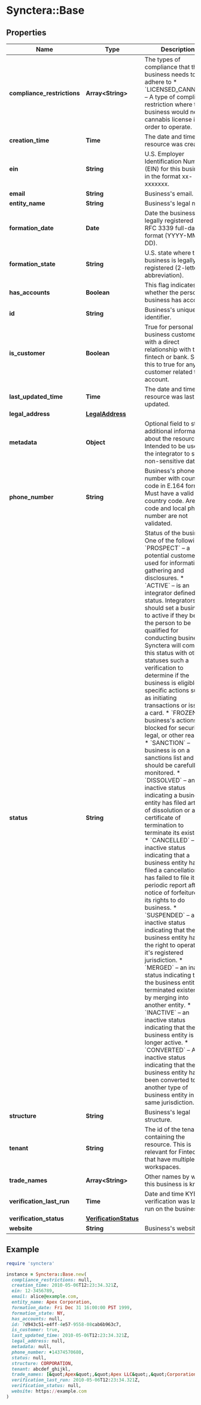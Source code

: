 # Synctera::Base

## Properties

| Name | Type | Description | Notes |
| ---- | ---- | ----------- | ----- |
| **compliance_restrictions** | **Array&lt;String&gt;** | The types of compliance that the business needs to adhere to * &#x60;LICENSED_CANNABIS&#x60; – A type of compliance restriction where the business would need a cannabis license in order to operate.  | [optional] |
| **creation_time** | **Time** | The date and time the resource was created. | [optional][readonly] |
| **ein** | **String** | U.S. Employer Identification Number (EIN) for this business, in the format xx-xxxxxxx. | [optional] |
| **email** | **String** | Business&#39;s email. | [optional] |
| **entity_name** | **String** | Business&#39;s legal name. | [optional] |
| **formation_date** | **Date** | Date the business was legally registered in RFC 3339 full-date format (YYYY-MM-DD). | [optional] |
| **formation_state** | **String** | U.S. state where the business is legally registered (2-letter abbreviation). | [optional] |
| **has_accounts** | **Boolean** | This flag indicates whether the person or business has accounts. | [optional][readonly] |
| **id** | **String** | Business&#39;s unique identifier. | [optional][readonly] |
| **is_customer** | **Boolean** | True for personal and business customers with a direct relationship with the fintech or bank. Set this to true for any customer related to an account.  | [optional] |
| **last_updated_time** | **Time** | The date and time the resource was last updated. | [optional][readonly] |
| **legal_address** | [**LegalAddress**](LegalAddress.md) |  | [optional] |
| **metadata** | **Object** | Optional field to store additional information about the resource. Intended to be used by the integrator to store non-sensitive data.  | [optional] |
| **phone_number** | **String** | Business&#39;s phone number with country code in E.164 format. Must have a valid country code. Area code and local phone number are not validated. | [optional] |
| **status** | **String** | Status of the business. One of the following: * &#x60;PROSPECT&#x60; – a potential customer, used for information-gathering and disclosures. * &#x60;ACTIVE&#x60; –  is an integrator defined status.  Integrators should set a business to active if they believe the person to be qualified for conducting business.  Synctera will combine this status with other statuses such a verification to determine if the business is eligible for specific actions such as initiating transactions or issuing a card. * &#x60;FROZEN&#x60; – business&#39;s actions are blocked for security, legal, or other reasons. * &#x60;SANCTION&#x60; – business is on a sanctions list and should be carefully monitored. * &#x60;DISSOLVED&#x60; – an inactive status indicating a business entity has filed articles of dissolution or a certificate of termination to terminate its existence. * &#x60;CANCELLED&#x60; – an inactive status indicating that a business entity has filed a cancellation or has failed to file its periodic report after notice of forfeiture of its rights to do business. * &#x60;SUSPENDED&#x60; – an inactive status indicating that the business entity has lost the right to operate in it&#39;s registered jurisdiction. * &#x60;MERGED&#x60; – an inactive status indicating that the business entity has terminated existence by merging into another entity. * &#x60;INACTIVE&#x60; – an inactive status indicating that the business entity is no longer active. * &#x60;CONVERTED&#x60; – An inactive status indicating that the business entity has been converted to another type of business entity in the same jurisdiction.  | [optional] |
| **structure** | **String** | Business&#39;s legal structure. | [optional] |
| **tenant** | **String** | The id of the tenant containing the resource. This is relevant for Fintechs that have multiple workspaces.  | [optional] |
| **trade_names** | **Array&lt;String&gt;** | Other names by which this business is known. | [optional] |
| **verification_last_run** | **Time** | Date and time KYB verification was last run on the business. | [optional][readonly] |
| **verification_status** | [**VerificationStatus**](VerificationStatus.md) |  | [optional] |
| **website** | **String** | Business&#39;s website. | [optional] |

## Example

```ruby
require 'synctera'

instance = Synctera::Base.new(
  compliance_restrictions: null,
  creation_time: 2010-05-06T12:23:34.321Z,
  ein: 12-3456789,
  email: alice@example.com,
  entity_name: Apex Corporation,
  formation_date: Fri Dec 31 16:00:00 PST 1999,
  formation_state: NY,
  has_accounts: null,
  id: 7d943c51-e4ff-4e57-9558-08cab6b963c7,
  is_customer: true,
  last_updated_time: 2010-05-06T12:23:34.321Z,
  legal_address: null,
  metadata: null,
  phone_number: +14374570680,
  status: null,
  structure: CORPORATION,
  tenant: abcdef_ghijkl,
  trade_names: [&quot;Apex&quot;,&quot;Apex LLC&quot;,&quot;CorporationID#77231&quot;],
  verification_last_run: 2010-05-06T12:23:34.321Z,
  verification_status: null,
  website: https://example.com
)
```


